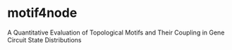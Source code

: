 # motif4node
A Quantitative Evaluation of Topological Motifs and Their Coupling in Gene Circuit State Distributions
